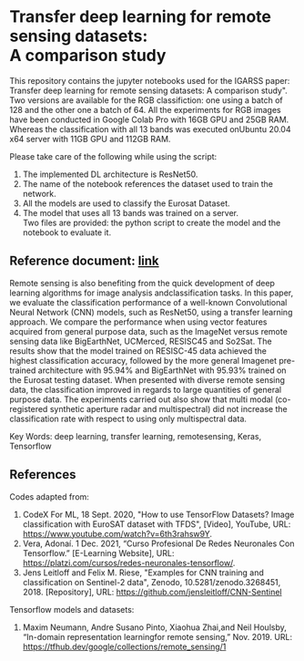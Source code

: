# Transfer deep learning for remote sensing datasets: <br/> A comparison study

This repository contains the jupyter notebooks used for the IGARSS paper: Transfer deep learning for remote sensing datasets: 
A comparison study". Two versions are available for the RGB classifiction: one using a batch of 128 and the other one a batch of 64. All the experiments for RGB images have been conducted in Google  Colab  Pro  with  16GB  GPU  and  25GB  RAM. Whereas the classification with all 13 bands was executed onUbuntu 20.04 x64 server with 11GB GPU and 112GB RAM.

Please take care of the following while using the script:<br/>
1. The implemented DL architecture is ResNet50. <br/>
2. The name of the notebook references the dataset used to train the network. <br/>
3. All the models are used to classify the Eurosat Dataset. <br/>
4. The model that uses all 13 bands was trained on a server. <br/> Two files are provided: the python script to create the model and the notebook to evaluate it.

## Reference document: [link](link)

Remote  sensing  is  also  benefiting  from  the  quick  development  of  deep  learning  algorithms  for  image  analysis  andclassification  tasks.   In  this  paper,  we  evaluate  the  classification  performance  of  a  well-known  Convolutional  Neural Network  (CNN)  models,  such  as  ResNet50,  using  a  transfer  learning  approach.   We  compare  the  performance  when using  vector features  acquired  from  general  purpose  data, such  as  the  ImageNet  versus  remote  sensing  data  like BigEarthNet, UCMerced, RESISC45 and So2Sat.  The results show that the model trained on RESISC-45 data  achieved  the  highest  classification  accuracy,  followed by  the  more  general  Imagenet  pre-trained  architecture  with 95.94%  and  BigEarthNet  with  95.93%  trained  on  the  Eurosat testing dataset. When presented with diverse remote sensing data,  the classification improved in regards to large quantities of general purpose data.  The experiments carried out also show that multi modal (co-registered synthetic aperture radar and multispectral) did not increase the classification rate with respect to using only multispectral data. <br/>

Key Words: deep learning, transfer learning, remotesensing, Keras, Tensorflow

## References

Codes adapted from:
1. CodeX For ML, 18 Sept. 2020, "How to use TensorFlow Datasets? Image classification with EuroSAT dataset with TFDS", [Video], YouTube, URL: https://www.youtube.com/watch?v=6th3rahsw9Y.
2. Vera, Adonaí. 1 Dec. 2021, “Curso Profesional De Redes Neuronales Con Tensorflow.” [E-Learning Website], URL: https://platzi.com/cursos/redes-neuronales-tensorflow/. 
3. Jens Leitloff and Felix M. Riese, "Examples for CNN training and classification on Sentinel-2 data", Zenodo, 10.5281/zenodo.3268451, 2018. [Repository], URL: https://github.com/jensleitloff/CNN-Sentinel


Tensorflow models and datasets:
1. Maxim Neumann, Andre Susano Pinto, Xiaohua Zhai,and Neil Houlsby,   “In-domain representation learningfor remote sensing,” Nov. 2019. URL: https://tfhub.dev/google/collections/remote_sensing/1
